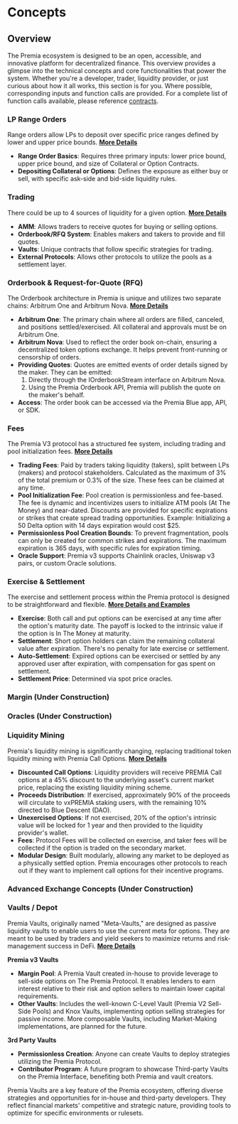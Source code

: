 # Concepts

## Overview

The Premia ecosystem is designed to be an open, accessible, and innovative platform for decentralized finance. This overview provides a glimpse into the technical concepts and core functionalities that power the system. Whether you're a developer, trader, liquidity provider, or just curious about how it all works, this section is for you. Where possible, corresponding inputs and function calls are provided.  For a complete list of function calls available, please reference [contracts](broken-reference).&#x20;

### LP Range Orders

Range orders allow LPs to deposit over specific price ranges defined by lower and upper price bounds. [**More Details**](https://docs.premia.blue/the-premia-protocol/concepts/lp-range-orders)

* **Range Order Basics**: Requires three primary inputs: lower price bound, upper price bound, and size of Collateral or Option Contracts.
* **Depositing Collateral or Options**: Defines the exposure as either buy or sell, with specific ask-side and bid-side liquidity rules.

### Trading

There could be up to 4 sources of liquidity for a given option. [**More Details**](https://docs.premia.blue/the-premia-protocol/concepts/trading)

* **AMM**: Allows traders to receive quotes for buying or selling options.
* **Orderbook/RFQ System**: Enables makers and takers to provide and fill quotes.
* **Vaults**: Unique contracts that follow specific strategies for trading.
* **External Protocols**: Allows other protocols to utilize the pools as a settlement layer.

### Orderbook & Request-for-Quote (RFQ)

The Orderbook architecture in Premia is unique and utilizes two separate chains: Arbitrum One and Arbitrum Nova. [**More Details**](https://docs.premia.blue/the-premia-protocol/concepts/orderbook-and-request-for-quote-rfq)

* **Arbitrum One**: The primary chain where all orders are filled, canceled, and positions settled/exercised. All collateral and approvals must be on Arbitrum One.
* **Arbitrum Nova**: Used to reflect the order book on-chain, ensuring a decentralized token options exchange. It helps prevent front-running or censorship of orders.
* **Providing Quotes**: Quotes are emitted events of order details signed by the maker. They can be emitted:
  1. Directly through the IOrderbookStream interface on Arbitrum Nova.
  2. Using the Premia Orderbook API, Premia will publish the quote on the maker's behalf.
* **Access**: The order book can be accessed via the Premia Blue app, API, or SDK.

### Fees

The Premia V3 protocol has a structured fee system, including trading and pool initialization fees.  [**More Details**](https://docs.premia.blue/the-premia-protocol/concepts/fees)

* **Trading Fees**: Paid by traders taking liquidity (takers), split between LPs (makers) and protocol stakeholders. Calculated as the maximum of 3% of the total premium or 0.3% of the size. These fees can be claimed at any time.
* **Pool Initialization Fee**: Pool creation is permissionless and fee-based. The fee is dynamic and incentivizes users to initialize ATM pools (At The Money) and near-dated. Discounts are provided for specific expirations or strikes that create spread trading opportunities. Example: Initializing a 50 Delta option with 14 days expiration would cost $25.
* **Permissionless Pool Creation Bounds**: To prevent fragmentation, pools can only be created for common strikes and expirations. The maximum expiration is 365 days, with specific rules for expiration timing.
* **Oracle Support**: Premia v3 supports Chainlink oracles, Uniswap v3 pairs, or custom Oracle solutions.

### Exercise & Settlement

The exercise and settlement process within the Premia protocol is designed to be straightforward and flexible. [**More Details and Examples**](https://docs.premia.blue/the-premia-protocol/concepts/exercise-and-settlement)

* **Exercise**: Both call and put options can be exercised at any time after the option's maturity date. The payoff is locked to the intrinsic value if the option is In The Money at maturity.
* **Settlement**: Short option holders can claim the remaining collateral value after expiration. There's no penalty for late exercise or settlement.
* **Auto-Settlement**: Expired options can be exercised or settled by any approved user after expiration, with compensation for gas spent on settlement.
* **Settlement Price**: Determined via spot price oracles.

### Margin (Under Construction)

### Oracles (Under Construction)

### Liquidity Mining

Premia's liquidity mining is significantly changing, replacing traditional token liquidity mining with Premia Call Options. [**More Details**](https://docs.premia.blue/the-premia-protocol/concepts/liquidity-mining)

* **Discounted Call Options**: Liquidity providers will receive PREMIA Call options at a 45% discount to the underlying asset's current market price, replacing the existing liquidity mining scheme.
* **Proceeds Distribution**: If exercised, approximately 90% of the proceeds will circulate to vxPREMIA staking users, with the remaining 10% directed to Blue Descent (DAO).
* **Unexercised Options**: If not exercised, 20% of the option's intrinsic value will be locked for 1 year and then provided to the liquidity provider's wallet.
* **Fees**: Protocol Fees will be collected on exercise, and taker fees will be collected if the option is traded on the secondary market.
* **Modular Design**: Built modularly, allowing any market to be deployed as a physically settled option.  Premia encourages other protocols to reach out if they want to implement call options for their incentive programs.

### Advanced Exchange Concepts (Under Construction)

### Vaults / Depot

Premia Vaults, originally named "Meta-Vaults," are designed as passive liquidity vaults to enable users to use the current meta for options. They are meant to be used by traders and yield seekers to maximize returns and risk-management success in DeFi. [**More Details**](https://docs.premia.blue/the-premia-protocol/concepts/vaults)

**Premia v3 Vaults**

* **Margin Pool**: A Premia Vault created in-house to provide leverage to sell-side options on The Premia Protocol. It enables lenders to earn interest relative to their risk and option sellers to maintain lower capital requirements.
* **Other Vaults**: Includes the well-known C-Level Vault (Premia V2 Sell-Side Pools) and Knox Vaults, implementing option selling strategies for passive income. More composable Vaults, including Market-Making implementations, are planned for the future.

**3rd Party Vaults**

* **Permissionless Creation**: Anyone can create Vaults to deploy strategies utilizing the Premia Protocol.
* **Contributor Program**: A future program to showcase Third-party Vaults on the Premia Interface, benefiting both Premia and vault creators.

Premia Vaults are a key feature of the Premia ecosystem, offering diverse strategies and opportunities for in-house and third-party developers. They reflect financial markets' competitive and strategic nature, providing tools to optimize for specific environments or rulesets.
